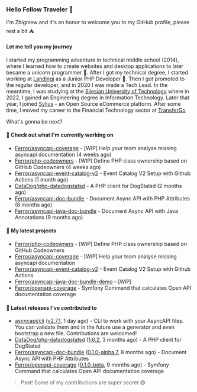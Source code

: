 ### Hello Fellow Traveler 👋

I'm Zbigniew and it's an honor to welcome you to my GitHub profile, please rest a bit ⛺️

#### Let me tell you my journey

I started my programming adventure in technical middle school (2014), where I learned how to create websites and desktop applications to later became a unicorn programmer 🦄. After I got my technical degree, I started working at [Landingi](https://github.com/landingi) as a Junior PHP Developer 🥇. Then I got promoted to the regular developer, and in 2020 I was made a Tech Lead. In the meantime, I was studying at the [Silesian University of Technology](https://www.polsl.pl/en/) where in 2022, I gained an Engineering degree in Information Technology. Later that year, I joined [Sylius](https://github.com/sylius) - an Open Source eCommerce platform. After some time, I moved my career to the Financial Technology sector at [TransferGo](https://github.com/transfergo)

What's gonna be next?

#### 👷 Check out what I'm currently working on

- [Ferror/asyncapi-coverage](https://github.com/Ferror/asyncapi-coverage) - [WIP] Help your team analyse missing asyncapi documentation (4 weeks ago)
- [Ferror/php-codeowners](https://github.com/Ferror/php-codeowners) - [WIP] Define PHP class ownership based on GitHub Codeowners (4 weeks ago)
- [Ferror/asyncapi-event-catalog-v2](https://github.com/Ferror/asyncapi-event-catalog-v2) - Event Catalog V2 Setup with Github Actions (1 month ago)
- [DataDog/php-datadogstatsd](https://github.com/DataDog/php-datadogstatsd) - A PHP client for DogStatsd (2 months ago)
- [Ferror/asyncapi-doc-bundle](https://github.com/Ferror/asyncapi-doc-bundle) - Document Async API with PHP Attributes (8 months ago)
- [Ferror/asyncapi-java-doc-bundle](https://github.com/Ferror/asyncapi-java-doc-bundle) - Document Async API with Java Annotations (9 months ago)

#### 🌱 My latest projects

- [Ferror/php-codeowners](https://github.com/Ferror/php-codeowners) - [WIP] Define PHP class ownership based on GitHub Codeowners
- [Ferror/asyncapi-coverage](https://github.com/Ferror/asyncapi-coverage) - [WIP] Help your team analyse missing asyncapi documentation
- [Ferror/asyncapi-event-catalog-v2](https://github.com/Ferror/asyncapi-event-catalog-v2) - Event Catalog V2 Setup with Github Actions
- [Ferror/asyncapi-java-doc-bundle-demo](https://github.com/Ferror/asyncapi-java-doc-bundle-demo) - [WIP]
- [Ferror/openapi-coverage](https://github.com/Ferror/openapi-coverage) - Symfony Command that calculates Open API documentation coverage

#### 🔭 Latest releases I've contributed to

- [asyncapi/cli](https://github.com/asyncapi/cli) ([v2.7.1](https://github.com/asyncapi/cli/releases/tag/v2.7.1), 1 day ago) - CLI to work with your AsyncAPI files. You can validate them and in the future use a generator and even bootstrap a new file. Contributions are welcomed!
- [DataDog/php-datadogstatsd](https://github.com/DataDog/php-datadogstatsd) ([1.6.2](https://github.com/DataDog/php-datadogstatsd/releases/tag/1.6.2), 3 months ago) - A PHP client for DogStatsd
- [Ferror/asyncapi-doc-bundle](https://github.com/Ferror/asyncapi-doc-bundle) ([0.1.0-alpha.7](https://github.com/Ferror/asyncapi-doc-bundle/releases/tag/0.1.0-alpha.7), 8 months ago) - Document Async API with PHP Attributes
- [Ferror/openapi-coverage](https://github.com/Ferror/openapi-coverage) ([0.1.0-beta](https://github.com/Ferror/openapi-coverage/releases/tag/0.1.0-beta), 9 months ago) - Symfony Command that calculates Open API documentation coverage

>
> Psst! Some of my contributions are super secret 😅
>
